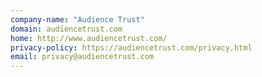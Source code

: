 ```yaml
---
company-name: "Audience Trust"
domain: audiencetrust.com
home: http://www.audiencetrust.com/
privacy-policy: https://audiencetrust.com/privacy.html
email: privacy@audiencetrust.com
---
```




